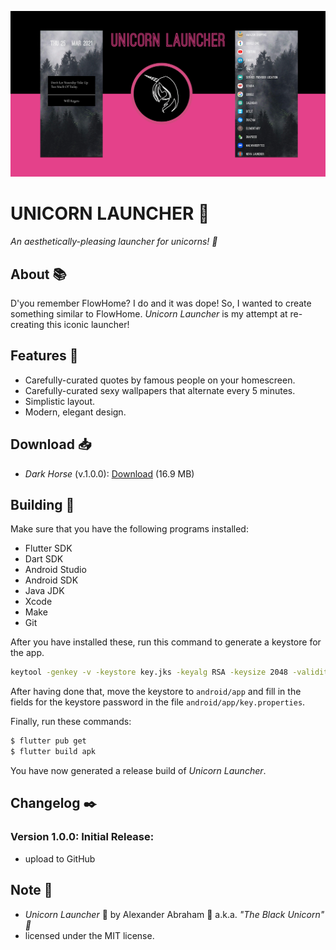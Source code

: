 
<p align="center">
 <img src="https://github.com/iamtheblackunicorn/UnicornLauncher/raw/main/assets/images/banner.png"/>
</p>

# UNICORN LAUNCHER :unicorn:

*An aesthetically-pleasing launcher for unicorns! :unicorn:*

## About :books:

D'you remember FlowHome? I do and it was dope! So, I wanted to create something similar to FlowHome. *Unicorn Launcher* is my attempt at re-creating this iconic launcher!

## Features :black_heart:

- Carefully-curated quotes by famous people on your homescreen.
- Carefully-curated sexy wallpapers that alternate every 5 minutes.
- Simplistic layout.
- Modern, elegant design.

## Download :inbox_tray:

- *Dark Horse* (v.1.0.0): [Download](https://github.com/iamtheblackunicorn/UnicornLauncher/releases/download/v.1.0.0/UnicornLauncher-v1.0.0-DarkHorse-Release.apk) (16.9 MB)

## Building :hammer:

Make sure that you have the following programs installed:

- Flutter SDK
- Dart SDK
- Android Studio
- Android SDK
- Java JDK
- Xcode
- Make
- Git

After you have installed these, run this command to generate a keystore for the app.

```bash
keytool -genkey -v -keystore key.jks -keyalg RSA -keysize 2048 -validity 10000 -alias key
```

After having done that, move the keystore to `android/app` and fill in the fields for the keystore password in the file `android/app/key.properties`.

Finally, run these commands:

```bash
$ flutter pub get
$ flutter build apk
```

You have now generated a release build of *Unicorn Launcher*.

## Changelog :black_nib:

### Version 1.0.0: Initial Release:

- upload to GitHub

## Note :scroll:

- *Unicorn Launcher* :unicorn: by Alexander Abraham :black_heart: a.k.a. *"The Black Unicorn" :unicorn:*
- licensed under the MIT license.
